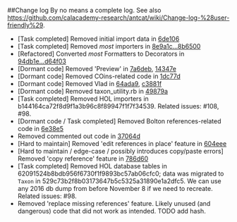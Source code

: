 ##Change log
By no means a complete log. See also https://github.com/calacademy-research/antcat/wiki/Change-log-%28user-friendly%29.

* [Task completed] Removed initial import data in [6de106](https://github.com/calacademy/antcat/commit/6de1064967319876344be72098bd1db6dfcbef03)
* [Task completed] Removed *most* importers in [8e9a1c...8b6500](https://github.com/calacademy/antcat/compare/8e9a1cef3e461325c0b023ef66127d40915c1016...8b6500373e5874a2e6505a17a0597ed4cee48082)
* [Refactored] Converted *most* Formatters to Decorators in [94db1e...d64f03](https://github.com/calacademy/antcat/compare/94db1ea72bef8c5136bbcc11e46f9c84b82087ef...d64f038b806b1b79a72a706ae6a1e5b0a6802170)
* [Dormant code] Removed 'Preview' in [7a6deb](https://github.com/calacademy/antcat/commit/7a6deb25ab58bb4b95d963ab0461841c13611109), [14347e](https://github.com/calacademy/antcat/commit/14347eec6bdfef7770e37bc240816f6410821620)
* [Dormant code] Removed COins-related code in [1dc77d](https://github.com/calacademy/antcat/commit/1dc77dc115053574aef75b7c481ccec63aa6ca3c)
* [Dormant code] Removed Vlad in [64ada9](https://github.com/calacademy/antcat/commit/64ada9091bb6f11602b244d3ca48c24fdf393950), [c3881f](https://github.com/calacademy/antcat/commit/c3881f7fbdd24d643876b64cd5e80ffdbcad9761)
* [Dormant code] Removed taxon_utility.rb in [49879a](https://github.com/calacademy/antcat/commit/49879a6b653d98e8015a52b0d7318cdcf46b0c08)
* [Task completed] Removed HOL importers in b144164ca72f8d9f1a3b96c8f89947f1f7f34539. Related issues: #108, #98.
* [Dormant code / Task completed] Removed Bolton references-related code in [6e38e5](https://github.com/calacademy/antcat/commit/6e38e57afd636827c8f9c5142b86a9f0893f2240)
* Removed commented out code in [37064d](https://github.com/calacademy/antcat/commit/37064da56f47a530a388b268289a73cb24b93d75)
* [Hard to maintain] Removed 'edit references in place' feature in [604eee](https://github.com/calacademy/antcat/commit/604eee89bc25abd9202c579989a5163a5dd6539e)
* [Hard to maintain / edge-case / possibly introduces copy/paste errors] Removed 'copy reference' feature in [786d60](https://github.com/calacademy/antcat/commit/786d60b0d4e8395816e6a65b7248d2ef91c3897b)
* [Task completed] Removed HOL database tables in 62091524b8bdb956f6730f1f9893bc57ab06cfc0; data was migrated to `Taxon` in 529c73b2f8b03173647b5c5325a31890e1a2dfc5. We can use any 2016 db dump from before November 8 if we need to recreate. Related issues: #98.
* Removed 'replace missing references' feature. Likely unused (and dangerous) code that did not work as intended. TODO add hash.
